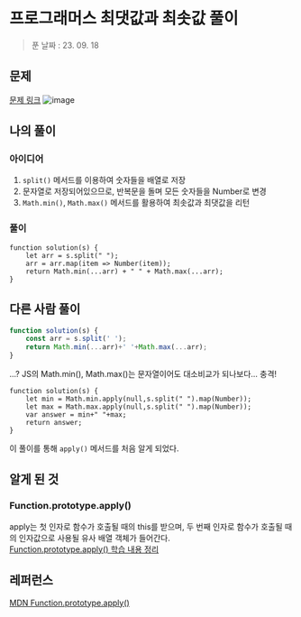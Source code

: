 # 프로그래머스 최댓값과 최솟값 풀이
> 푼 날짜 : 23. 09. 18

## 문제
[문제 링크](https://school.programmers.co.kr/learn/courses/30/lessons/12939)
![image](https://github.com/makepin2r/TIL/assets/39889583/00762278-41eb-4049-8857-90b70727ce12)

## 나의 풀이
### 아이디어
1. `split()` 메서드를 이용하여 숫자들을 배열로 저장
2. 문자열로 저장되어있으므로, 반복문을 돌며 모든 숫자들을 Number로 변경
3. `Math.min()`, `Math.max()` 메서드를 활용하여 최솟값과 최댓값을 리턴
### 풀이
```javscript
function solution(s) {
    let arr = s.split(" ");
    arr = arr.map(item => Number(item));
    return Math.min(...arr) + " " + Math.max(...arr);
}
```

## 다른 사람 풀이
```javascript
function solution(s) {
    const arr = s.split(' ');
    return Math.min(...arr)+' '+Math.max(...arr);
}
```
...? JS의 Math.min(), Math.max()는 문자열이어도 대소비교가 되나보다... 
충격!  

```javscript
function solution(s) {
    let min = Math.min.apply(null,s.split(" ").map(Number));
    let max = Math.max.apply(null,s.split(" ").map(Number));
    var answer = min+" "+max;
    return answer;
}
```
이 풀이를 통해 `apply()` 메서드를 처음 알게 되었다.

## 알게 된 것
### Function.prototype.apply()
apply는 첫 인자로 함수가 호출될 때의 this를 받으며, 두 번째 인자로 함수가 호출될 때의 인자값으로 사용될 유사 배열 객체가 들어간다.  
[Function.prototype.apply() 학습 내용 정리](https://github.com/makepin2r/TIL/tree/master/javascript)

## 레퍼런스
[MDN Function.prototype.apply()](https://developer.mozilla.org/ko/docs/Web/JavaScript/Reference/Global_Objects/Function/apply)
